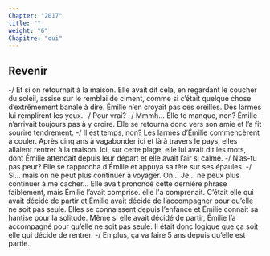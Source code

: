 ```yaml
---
Chapter: "2017"
title: ""
weight: "6"
Chapitre: "oui"
---
```

## Revenir

-/ Et si on retournait à la maison.
Elle avait dit cela, en regardant le coucher du soleil, assise sur le remblai de ciment, comme si c’était quelque chose d’extrêmement banale à dire.  Émilie n’en croyait pas ces oreilles. Des larmes lui remplirent les yeux.
-/ Pour vrai?
-/ Mmmh… Elle te manque, non?
Émilie n’arrivait toujours pas à y croire. Elle se retourna donc vers son amie et l’a fit sourire tendrement.
-/ Il est temps, non?
Les larmes d’Émilie commencèrent à couler. Après cinq ans à vagabonder ici et là à travers le pays, elles allaient rentrer à la maison.  Ici, sur cette plage, elle lui avait dit les mots, dont Émilie attendait depuis leur départ et elle avait l’air si calme.
-/ N’as-tu pas peur?
Elle se rapprocha d’Émilie et appuya sa tête sur ses épaules.
-/ Si… mais on ne peut plus continuer à voyager. On… Je… ne peux plus continuer à me cacher…
Elle avait prononcé cette dernière phrase faiblement, mais Émilie l’avait comprise. elle l'a comprenait. C’était elle qui avait décidé de partir et Émilie avait décidé de l’accompagner pour qu’elle ne soit pas seule. Elles se connaissent depuis l’enfance et Émilie connait sa hantise pour la solitude. Même si elle avait décidé de partir, Émilie l’a accompagné pour qu’elle ne soit pas seule. Il était donc logique que ça soit elle qui décide de rentrer.
-/ En plus, ça va faire 5 ans depuis qu’elle est partie.
